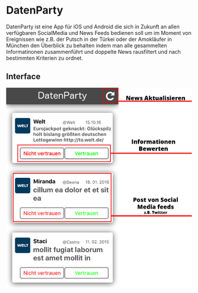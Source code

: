 # DatenParty
DatenParty ist eine App für iOS und Android die sich in Zukunft an allen verfügbaren SocialMedia und News Feeds bedienen soll um im Moment von Ereignissen wie z.B. der Putsch in der Türkei oder der Amokläufer in München den Überblick zu behalten indem man alle gesammelten Informatinonen zusammenführt und doppelte News rausfiltert und nach bestimmten Kriterien zu ordnet.


## Interface
![Doku](/doku.png)
